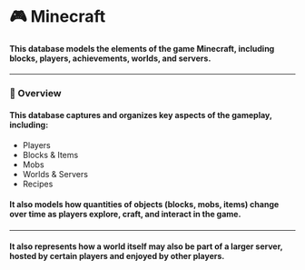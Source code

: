 # 🎮 Minecraft
#### This database models the elements of the game Minecraft, including blocks, players, achievements, worlds, and servers. 

#### <hr>

### 📜 Overview

#### This database captures and organizes key aspects of the gameplay, including:

- Players
- Blocks & Items 
- Mobs 
- Worlds & Servers
- Recipes 

#### It also models how quantities of objects (blocks, mobs, items) change over time as players explore, craft, and interact in the game.

#### <hr>

#### It also represents how a world itself may also be part of a larger server, hosted by certain players and enjoyed by other players. 
